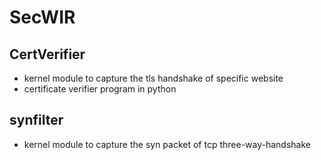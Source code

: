 # SecWIR
## CertVerifier
- kernel module to capture the tls handshake of specific website
- certificate verifier program in python
## synfilter
- kernel module to capture the syn packet of tcp three-way-handshake

